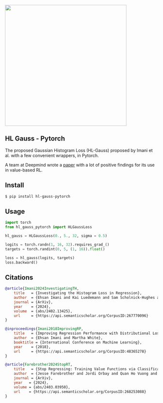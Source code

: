 <img src="./fig2.png" width="400px"></img>

## HL Gauss - Pytorch

The proposed Gaussian Histogram Loss (HL-Gauss) proposed by Imani et al. with a few convenient wrappers, in Pytorch.

A team at Deepmind wrote a [paper](https://arxiv.org/abs/2403.03950) with a lot of positive findings for its use in value-based RL.

## Install

```bash
$ pip install hl-gauss-pytorch
```

## Usage

```python
import torch
from hl_gauss_pytorch import HLGaussLoss

hl_gauss = HLGaussLoss(0., 5., 32, sigma = 0.5)

logits = torch.randn(1, 16, 32).requires_grad_()
targets = torch.randint(0, 5, (1, 16)).float()

loss = hl_gauss(logits, targets)
loss.backward()
```

## Citations

```bibtex
@article{Imani2024InvestigatingTH,
    title   = {Investigating the Histogram Loss in Regression},
    author  = {Ehsan Imani and Kai Luedemann and Sam Scholnick-Hughes and Esraa Elelimy and Martha White},
    journal = {ArXiv},
    year    = {2024},
    volume  = {abs/2402.13425},
    url     = {https://api.semanticscholar.org/CorpusID:267770096}
}
```

```bibtex
@inproceedings{Imani2018ImprovingRP,
    title   = {Improving Regression Performance with Distributional Losses},
    author  = {Ehsan Imani and Martha White},
    booktitle = {International Conference on Machine Learning},
    year    = {2018},
    url     = {https://api.semanticscholar.org/CorpusID:48365278}
}
```

```bibtex
@article{Farebrother2024StopRT,
    title   = {Stop Regressing: Training Value Functions via Classification for Scalable Deep RL},
    author  = {Jesse Farebrother and Jordi Orbay and Quan Ho Vuong and Adrien Ali Taiga and Yevgen Chebotar and Ted Xiao and Alex Irpan and Sergey Levine and Pablo Samuel Castro and Aleksandra Faust and Aviral Kumar and Rishabh Agarwal},
    journal = {ArXiv},
    year   = {2024},
    volume = {abs/2403.03950},
    url    = {https://api.semanticscholar.org/CorpusID:268253088}
}
```
